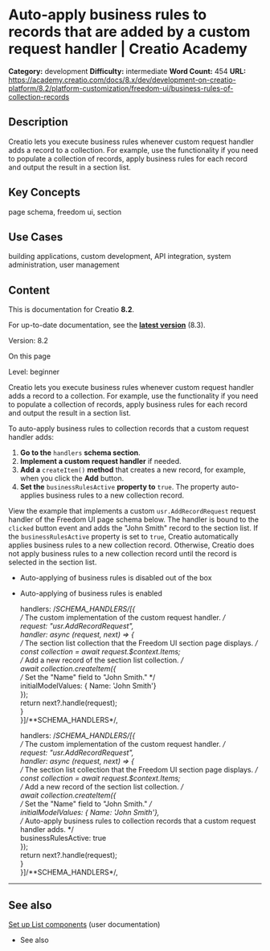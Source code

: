 # Auto-apply business rules to records that are added by a custom request handler | Creatio Academy

**Category:** development **Difficulty:** intermediate **Word Count:** 454
**URL:**
https://academy.creatio.com/docs/8.x/dev/development-on-creatio-platform/8.2/platform-customization/freedom-ui/business-rules-of-collection-records

## Description

Creatio lets you execute business rules whenever custom request handler adds a
record to a collection. For example, use the functionality if you need to
populate a collection of records, apply business rules for each record and
output the result in a section list.

## Key Concepts

page schema, freedom ui, section

## Use Cases

building applications, custom development, API integration, system
administration, user management

## Content

This is documentation for Creatio **8.2**.

For up-to-date documentation, see the
**[latest version](/docs/8.x/dev/development-on-creatio-platform/platform-customization/freedom-ui/business-rules-of-collection-records)**
(8.3).

Version: 8.2

On this page

Level: beginner

Creatio lets you execute business rules whenever custom request handler adds a
record to a collection. For example, use the functionality if you need to
populate a collection of records, apply business rules for each record and
output the result in a section list.

To auto-apply business rules to collection records that a custom request handler
adds:

1. **Go to the** `handlers` **schema section**.
2. **Implement a custom request handler** if needed.
3. **Add a** `createItem()` **method** that creates a new record, for example,
   when you click the **Add** button.
4. **Set the** `businessRulesActive` **property to** `true`. The property
   auto-applies business rules to a new collection record.

View the example that implements a custom `usr.AddRecordRequest` request handler
of the Freedom UI page schema below. The handler is bound to the `clicked`
button event and adds the "John Smith" record to the section list. If the
`businessRulesActive` property is set to `true`, Creatio automatically applies
business rules to a new collection record. Otherwise, Creatio does not apply
business rules to a new collection record until the record is selected in the
section list.

- Auto-applying of business rules is disabled out of the box
- Auto-applying of business rules is enabled

  handlers: /**SCHEMA_HANDLERS*/[{  
   /* The custom implementation of the custom request handler. _/  
   request: "usr.AddRecordRequest",  
   handler: async (request, next) => {  
   /_ The section list collection that the Freedom UI section page displays.
  _/  
   const collection = await request.$context.Items;  
   /_ Add a new record of the section list collection. _/  
   await collection.createItem({  
   /_ Set the "Name" field to "John Smith." \*/  
   initialModelValues: { Name: 'John Smith'}  
   });  
   return next?.handle(request);  
   }  
  }]/**SCHEMA_HANDLERS\*/,

  handlers: /**SCHEMA_HANDLERS*/[{  
   /* The custom implementation of the custom request handler. _/  
   request: "usr.AddRecordRequest",  
   handler: async (request, next) => {  
   /_ The section list collection that the Freedom UI section page displays.
  _/  
   const collection = await request.$context.Items;  
   /_ Add a new record of the section list collection. _/  
   await collection.createItem({  
   /_ Set the "Name" field to "John Smith." _/  
   initialModelValues: { Name: 'John Smith'},  
   /_ Auto-apply business rules to collection records that a custom request
  handler adds. \*/  
   businessRulesActive: true  
   });  
   return next?.handle(request);  
   }  
  }]/**SCHEMA_HANDLERS\*/,

---

## See also​

[Set up List components](https://academy.creatio.com/documents?ver=8.2&id=2457)
(user documentation)

- See also
